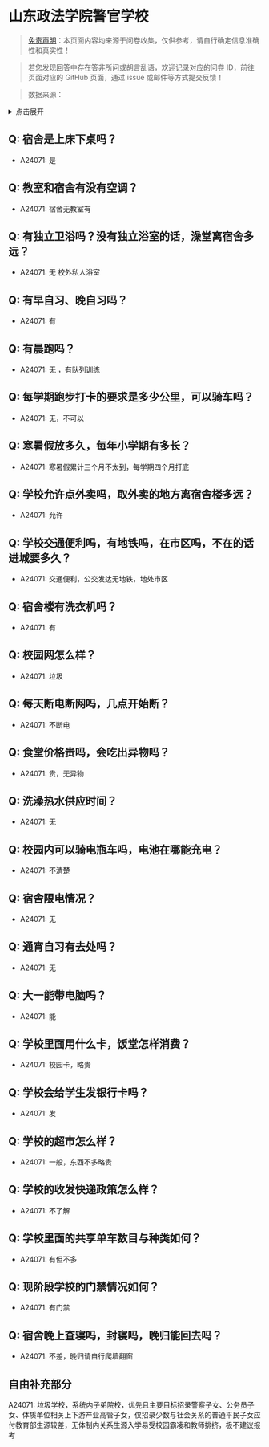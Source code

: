 # 山东政法学院警官学校

> [免责声明](https://colleges.chat/#_3)：本页面内容均来源于问卷收集，仅供参考，请自行确定信息准确性和真实性！

> 若您发现回答中存在答非所问或胡言乱语，欢迎记录对应的问卷 ID，前往页面对应的 GitHub 页面，通过 issue 或邮件等方式提交反馈！

> 数据来源：

<details><summary>点击展开</summary>
<ul>
<li>A24071: 471827047@qq.com (2024 年 06 月)</li>
</ul>
</details>

## Q: 宿舍是上床下桌吗？

- A24071: 是

## Q: 教室和宿舍有没有空调？

- A24071: 宿舍无教室有

## Q: 有独立卫浴吗？没有独立浴室的话，澡堂离宿舍多远？

- A24071: 无 校外私人浴室

## Q: 有早自习、晚自习吗？

- A24071: 有

## Q: 有晨跑吗？

- A24071: 无 ，有队列训练

## Q: 每学期跑步打卡的要求是多少公里，可以骑车吗？

- A24071: 无，不可以

## Q: 寒暑假放多久，每年小学期有多长？

- A24071: 寒暑假累计三个月不太到，每学期四个月打底

## Q: 学校允许点外卖吗，取外卖的地方离宿舍楼多远？

- A24071: 允许

## Q: 学校交通便利吗，有地铁吗，在市区吗，不在的话进城要多久？

- A24071: 交通便利，公交发达无地铁，地处市区

## Q: 宿舍楼有洗衣机吗？

- A24071: 有

## Q: 校园网怎么样？

- A24071: 垃圾

## Q: 每天断电断网吗，几点开始断？

- A24071: 不断电

## Q: 食堂价格贵吗，会吃出异物吗？

- A24071: 贵，无异物

## Q: 洗澡热水供应时间？

- A24071: 无

## Q: 校园内可以骑电瓶车吗，电池在哪能充电？

- A24071: 不清楚

## Q: 宿舍限电情况？

- A24071: 无

## Q: 通宵自习有去处吗？

- A24071: 无

## Q: 大一能带电脑吗？

- A24071: 能

## Q: 学校里面用什么卡，饭堂怎样消费？

- A24071: 校园卡，略贵

## Q: 学校会给学生发银行卡吗？

- A24071: 发

## Q: 学校的超市怎么样？

- A24071: 一般，东西不多略贵

## Q: 学校的收发快递政策怎么样？

- A24071: 不了解

## Q: 学校里面的共享单车数目与种类如何？

- A24071: 有但不多

## Q: 现阶段学校的门禁情况如何？

- A24071: 有门禁

## Q: 宿舍晚上查寝吗，封寝吗，晚归能回去吗？

- A24071: 不差，晚归请自行爬墙翻窗

## 自由补充部分

A24071: 垃圾学校，系统内子弟院校，优先且主要目标招录警察子女、公务员子女、体质单位相关上下游产业高管子女，仅招录少数与社会关系的普通平民子女应付教育部生源较差，无体制内关系生源入学易受校园霸凌和教师排挤，极不建议报考